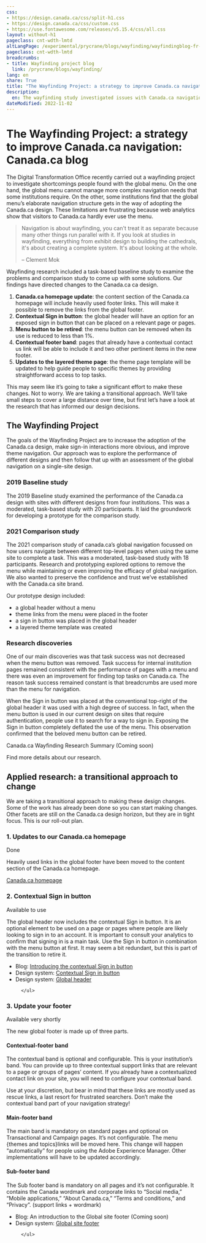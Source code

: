 ```yaml
---
css:
- https://design.canada.ca/css/split-h1.css
- https://design.canada.ca/css/custom.css
- https://use.fontawesome.com/releases/v5.15.4/css/all.css
layout: without-h1
pageclass: cnt-wdth-lmtd
altLangPage: /experimental/prycrane/blogs/wayfinding/wayfindingblog-fr-01.html
pageclass: cnt-wdth-lmtd
breadcrumbs:
- title: Wayfinding project blog
  link: /prycrane/blogs/wayfinding/
lang: en
share: True
title: "The Wayfinding Project: a strategy to improve Canada.ca navigation"
description: 
  en: The wayfinding study investigated issues with Canada.ca navigation and informed changes to improve navigation and simplify the adoption of the Canada.ca design for departments and agencies.  The main improvements include the introduction of a new sign in button, removing the menu button, a contextual footer band, a main footer band with themes, and a layered design for the theme page. 
dateModified: 2022-11-02
---
```

<h1 property="name" id="wb-cont" dir="ltr"><span class="stacked"><span>The Wayfinding Project: a strategy to improve Canada.ca navigation</span>: <span>Canada.ca blog</span></span></h1>
 <p>The Digital Transformation Office recently carried out a wayfinding project to investigate shortcomings people found with the global menu.  On the one hand, the global menu cannot manage more complex navigation needs that some institutions require.  On the other, some institutions find that the global menu’s elaborate navigation structure gets in the way of adopting the Canada.ca design.   These limitations are frustrating because web analytics show that visitors to Canada.ca hardly ever use the menu.</p>  
  <section class="small mrgn-tp-lg">
	<blockquote class="mrgn-tp-lg">
  <p>Navigation is about wayfinding, you can't treat it as separate because many other things run parallel with it. If you look at studies in wayfinding, everything from exhibit design to building the cathedrals, it's about creating a complete system. It's about looking at the whole.</p>

  <p>– Clement Mok</p>
</blockquote>	
	</section>
  <p>Wayfinding research included a task-based baseline study to examine the problems and comparison study to come up with some solutions.   Our findings have directed changes to the Canada.ca ca design.</p> 
  
  <ol>
	<li><strong>Canada.ca homepage update</strong>: the content section of the Canada.ca homepage will include heavily used footer links.  This will make it possible to remove the links from the global footer.</li>
	<li><strong>Contextual Sign in button</strong>: the global header will have an option for an exposed sign in button that can be placed on a relevant page or pages.</li>
	<li><strong>Menu button to be retired</strong>: the menu button can be removed when its use is reduced to less than 1%.</li>
<li><strong>Contextual footer band</strong>: pages that already have a contextual contact us link will be able to include it and two other pertinent items in the new footer.</li>
	<li><strong>Updates to the layered theme page</strong>: the theme page template will be updated to help guide people to specific themes by providing straightforward access to top tasks.</li>
  </ol>
<p>This may seem like it’s going to take a significant effort to make these changes.  Not to worry.  We are taking a transitional approach.   We’ll take small steps to cover a large distance over time, but first let’s have a look at the research that has informed our design decisions.</p>


<h2>The Wayfinding Project</h2>
  
 <p>The goals of the Wayfinding Project are to increase the adoption of the Canada.ca design, make sign-in interactions more obvious, and improve theme navigation.  Our approach was to explore the performance of different designs and then follow that up with an assessment of the global navigation on a single-site design.</p>


<h3>2019 Baseline study</h3>
<p>The 2019 Baseline study examined the performance of the Canada.ca design with sites with different designs from four institutions.   This was a moderated, task-based study with 20 participants.   It laid the groundwork for developing a prototype for the comparison study.</p>
<h3>2021 Comparison study</h3>
<p>The 2021 comparison study of canada.ca’s global navigation focussed on how users navigate between different top-level pages when using the same site to complete a task.  This was a moderated, task-based study with 18 participants.   Research and prototyping explored options to remove the menu while maintaining or even improving the efficacy of global navigation.  We also wanted to preserve the confidence and trust we’ve established with the Canada.ca site brand.</p>

<p>Our prototype design included:</p>
<ul>
	<li>a global header without a menu</li>
<li>theme links from the menu were placed in the footer</li>
<li>a sign in button was placed in the global header</li>
<li>a layered theme template was created</li>
</ul>	
<h3>Research discoveries</h3>
<p>One of our main discoveries was that task success was not decreased when the menu button was removed.   Task success for internal institution pages remained consistent with the performance of pages with a menu and there was even an improvement for finding top tasks on Canada.ca.  The reason task success remained constant is that breadcrumbs are used more than the menu for navigation.</p>

<p>When the Sign in button was placed at the conventional top-right of the global header it was used with a high degree of success.   In fact, when the menu button is used in our current design on sites that require authentication, people use it to search for a way to sign in.  Exposing the Sign in button completely deflated the use of the menu.  This observation confirmed that the beloved menu button can be retired.</p>

<div class="panel panel-info col-md-7 mrgn-tp-lg">
  <div class="panel-body">
   <p class="mrgn-tp-md">Canada.ca Wayfinding Research Summary (Coming soon)</p>
	  <p>Find more details about our research.</p>
  </div>
</div>
<div class="clearfix"></div>

 <h2>Applied research: a transitional approach to change</h2>
<p>We are taking a transitional approach to making these design changes.  Some of the work has already been done so you can start making changes.  Other facets are still on the Canada.ca design horizon, but they are in tight focus.  This is our roll-out plan.</p>

<h3>1. Updates to our Canada.ca homepage</h3>
<p><span class="fas fa-check mrgn-rght-md text-success" aria-hidden="true"></span> Done</p>

<p>Heavily used links in the global footer have been moved to the content section of the Canada.ca homepage.</p>
  
 <div class="panel panel-info col-md-7 mrgn-tp-lg">
  <div class="panel-body">
	  <p class="mrgn-tp-md"><a href="https://www.canada.ca/en.html">Canada.ca homepage</a></p>
  </div>
</div>
<div class="clearfix"></div> 


<h3>2. Contextual Sign in button</h3>
<p><span class="fas fa-check mrgn-rght-md text-success" aria-hidden="true"></span> Available to use</p>

<p>The global header now includes the contextual Sign in button.  It is an optional element to be used on a page or pages where people are likely looking to sign in to an account.  It is important to consult your analytics to confirm that signing in is a main task.  Use the Sign in button in combination with the menu button at first.  It may seem a bit redundant, but this is part of the transition to retire it.</p>

 <div class="panel panel-info col-md-7 mrgn-tp-lg">
  <div class="panel-body">
	<ul class="mrgn-tp-md">
		<li>Blog: <a href="https://blog.canada.ca/2022/09/23/introducing-contextual-sign-in-button">Introducing the contextual Sign in button</a></li>
		<li>Design system: <a href="https://design.canada.ca/common-design-patterns/contextual-signin.html">Contextual Sign in button</a></li>		
		<li>Design system: <a href="https://design.canada.ca/common-design-patterns/global-header.html">Global header</a></li>		
		
		
	  </ul>
  </div>
</div>
<div class="clearfix"></div> 


<h3>3. Update your footer</h3>
<p><span class="fas fa-circle mrgn-rght-md text-warning" aria-hidden="true"></span> Available very shortly</p>

<p>The new global footer is made up of three parts.</p>
<h4>Contextual-footer band</h4>
<p>The contextual band is optional and configurable.  This is your institution’s band.  You can provide up to three contextual support links that are relevant to a page or groups of pages’ content.  If you already have a contextualized contact link on your site, you will need to configure your contextual band.</p> 


<p>Use at your discretion, but bear in mind that these links are mostly used as rescue links, a last resort for frustrated searchers.  Don’t make the contextual band part of your navigation strategy!</p> 
<h4>Main-footer band</h4>
<p>The main band is mandatory on standard pages and optional on Transactional and Campaign pages.  It’s not configurable.  The menu {themes and topics}links will be moved here.  This change will happen “automatically” for people using the Adobe Experience Manager.   Other implementations will have to be updated accordingly.</p>
<h4>Sub-footer band</h4>
<p>The Sub footer band is mandatory on all pages and it’s not configurable.  It contains the Canada wordmark and corporate links to “Social media,” “Mobile applications,” “About Canada.ca,” “Terms and conditions,” and “Privacy”. (support links + wordmark)</p>
 <div class="panel panel-info col-md-7 mrgn-tp-lg">
  <div class="panel-body">
	<ul class="mrgn-tp-md">
		<li>Blog: An introduction to the Global site footer (Coming soon)</li>
		<li>Design system: <a href="#">Global site footer</a></li>	
		
		
	  </ul>
  </div>
</div>
<div class="clearfix"></div> 








